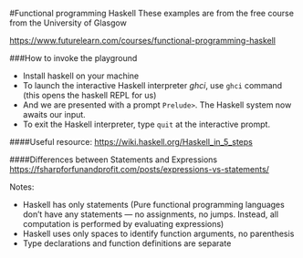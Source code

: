 #Functional programming Haskell
These examples are from the free course from the University of Glasgow

https://www.futurelearn.com/courses/functional-programming-haskell

###How to invoke the playground
* Install haskell on your machine
* To launch the interactive Haskell interpreter _ghci_, use `ghci` command (this opens the haskell REPL for us)
* And we are presented with a prompt `Prelude>`. The Haskell system now awaits our input. 
* To exit the Haskell interpreter, type `quit` at the interactive prompt.

####Useful resource: 
https://wiki.haskell.org/Haskell_in_5_steps

####Differences between Statements and Expressions 
https://fsharpforfunandprofit.com/posts/expressions-vs-statements/

Notes:
* Haskell has only statements (Pure functional programming languages don’t have any statements — no assignments, no jumps. Instead, all computation is performed by evaluating expressions)
* Haskell uses only spaces to identify function arguments, no parenthesis
* Type declarations and function definitions are separate